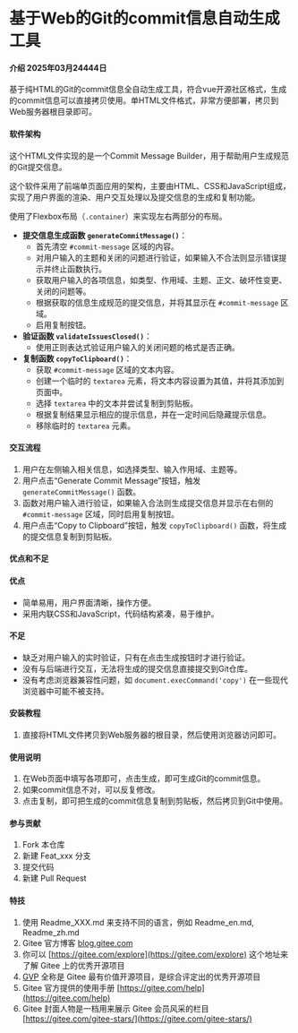 # 基于Web的Git的commit信息自动生成工具

#### 介绍 2025年03月24444日
基于纯HTML的Git的commit信息全自动生成工具，符合vue开源社区格式，生成的commit信息可以直接拷贝使用。单HTML文件格式，非常方便部署，拷贝到Web服务器根目录即可。

#### 软件架构
这个HTML文件实现的是一个Commit Message Builder，用于帮助用户生成规范的Git提交信息。

这个软件采用了前端单页面应用的架构，主要由HTML、CSS和JavaScript组成，实现了用户界面的渲染、用户交互处理以及提交信息的生成和复制功能。

使用了Flexbox布局（`.container`）来实现左右两部分的布局。

- **提交信息生成函数 `generateCommitMessage()`**：
    - 首先清空 `#commit-message` 区域的内容。
    - 对用户输入的主题和关闭的问题进行验证，如果输入不合法则显示错误提示并终止函数执行。
    - 获取用户输入的各项信息，如类型、作用域、主题、正文、破坏性变更、关闭的问题等。
    - 根据获取的信息生成规范的提交信息，并将其显示在 `#commit-message` 区域。
    - 启用复制按钮。
- **验证函数 `validateIssuesClosed()`**：
    - 使用正则表达式验证用户输入的关闭问题的格式是否正确。
- **复制函数 `copyToClipboard()`**：
    - 获取 `#commit-message` 区域的文本内容。
    - 创建一个临时的 `textarea` 元素，将文本内容设置为其值，并将其添加到页面中。
    - 选择 `textarea` 中的文本并尝试复制到剪贴板。
    - 根据复制结果显示相应的提示信息，并在一定时间后隐藏提示信息。
    - 移除临时的 `textarea` 元素。

#### 交互流程
1. 用户在左侧输入相关信息，如选择类型、输入作用域、主题等。
2. 用户点击“Generate Commit Message”按钮，触发 `generateCommitMessage()` 函数。
3. 函数对用户输入进行验证，如果输入合法则生成提交信息并显示在右侧的 `#commit-message` 区域，同时启用复制按钮。
4. 用户点击“Copy to Clipboard”按钮，触发 `copyToClipboard()` 函数，将生成的提交信息复制到剪贴板。

#### 优点和不足

#### 优点
- 简单易用，用户界面清晰，操作方便。
- 采用内联CSS和JavaScript，代码结构紧凑，易于维护。

#### 不足
- 缺乏对用户输入的实时验证，只有在点击生成按钮时才进行验证。
- 没有与后端进行交互，无法将生成的提交信息直接提交到Git仓库。
- 没有考虑浏览器兼容性问题，如 `document.execCommand('copy')` 在一些现代浏览器中可能不被支持。


#### 安装教程

1.  直接将HTML文件拷贝到Web服务器的根目录，然后使用浏览器访问即可。

#### 使用说明

1.  在Web页面中填写各项即可，点击生成，即可生成Git的commit信息。
2.  如果commit信息不对，可以反复修改。
3.  点击复制，即可把生成的commit信息复制到剪贴板，然后拷贝到Git中使用。

#### 参与贡献

1.  Fork 本仓库
2.  新建 Feat_xxx 分支
3.  提交代码
4.  新建 Pull Request


#### 特技

1.  使用 Readme\_XXX.md 来支持不同的语言，例如 Readme\_en.md, Readme\_zh.md
2.  Gitee 官方博客 [blog.gitee.com](https://blog.gitee.com)
3.  你可以 [https://gitee.com/explore](https://gitee.com/explore) 这个地址来了解 Gitee 上的优秀开源项目
4.  [GVP](https://gitee.com/gvp) 全称是 Gitee 最有价值开源项目，是综合评定出的优秀开源项目
5.  Gitee 官方提供的使用手册 [https://gitee.com/help](https://gitee.com/help)
6.  Gitee 封面人物是一档用来展示 Gitee 会员风采的栏目 [https://gitee.com/gitee-stars/](https://gitee.com/gitee-stars/)
